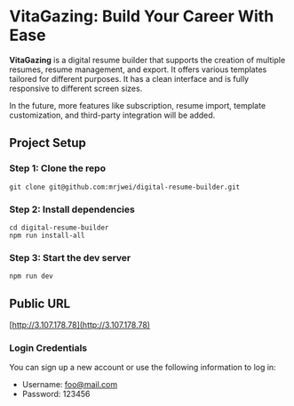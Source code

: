 # VitaGazing: Build Your Career With Ease

**VitaGazing** is a digital resume builder that supports the creation of multiple resumes, resume management, and export. It offers various templates tailored for different purposes. It has a clean interface and is fully responsive to different screen sizes.

In the future, more features like subscription, resume import, template customization, and third-party integration will be added.

## Project Setup

### Step 1: Clone the repo

```
git clone git@github.com:mrjwei/digital-resume-builder.git
```

### Step 2: Install dependencies

```
cd digital-resume-builder
npm run install-all
```

### Step 3: Start the dev server

```
npm run dev
```

## Public URL

[http://3.107.178.78](http://3.107.178.78)

### Login Credentials

You can sign up a new account or use the following information to log in:

- Username: foo@mail.com
- Password: 123456


